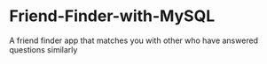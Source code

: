 # Friend-Finder-with-MySQL
A friend finder app that matches you with other who have answered questions similarly

